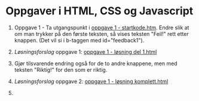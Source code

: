 # Oppgaver i HTML, CSS og Javascript

1. Oppgave 1 - Ta utgangspunkt i <a href="oppgave 1 - startkode.html">oppgave 1 - startkode.htm</a>. Endre slik at om man trykker på den første teksten, så vises teksten "Feil!"
rett etter knappen. (Det vil si i b-taggen med 	id="feedback1"). 

1. _Løsningsforslag_ oppgave 1: <a href="oppgave 1 - løsning del 1.html">oppgave 1 - løsning del 1.html</a>

1. Gjør tilsvarende endring også for de to andre knappene, men med teksten "Riktig!" for den
som er riktig.	

1. _Løsningsforslag_ oppgave 2: <a href="oppgave 1 - løsning komplett.html">oppgave 1 - løsning komplett.html</a>

1. 